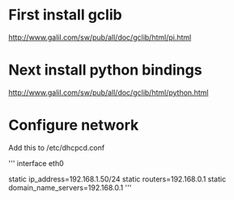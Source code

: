 

# First install gclib 

http://www.galil.com/sw/pub/all/doc/gclib/html/pi.html

# Next install python bindings

http://www.galil.com/sw/pub/all/doc/gclib/html/python.html

# Configure network

Add this to /etc/dhcpcd.conf

'''
interface eth0

static ip_address=192.168.1.50/24
static routers=192.168.0.1
static domain_name_servers=192.168.0.1
'''

